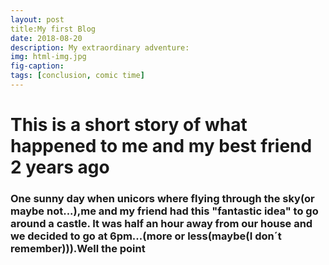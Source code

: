 ```yaml
---
layout: post
title:My first Blog
date: 2018-08-20
description: My extraordinary adventure: 
img: html-img.jpg 
fig-caption: 
tags: [conclusion, comic time]
---
```


# This is a short story of what happened to me and my best friend 2 years ago
### One sunny day when unicors where flying through the sky(or maybe not...),me and my friend had this "fantastic idea" to go around a castle. It was half an hour away from our house and we decided to go at 6pm...(more or less(maybe(I don´t remember))).Well the point 
